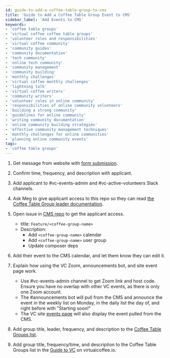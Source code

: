 ```yaml
---
id: guide-to-add-a-coffee-table-group-to-cms
title: 'Guide to Add a Coffee Table Group Event to CMS'
sidebar_label: 'Add Events to CMS'
keywords:
- 'coffee table groups'
- 'virtual coffee coffee table groups'
- 'volunteer roles and responsibilities'
- 'virtual coffee community'
- 'community guides'
- 'community documentation'
- 'tech community'
- 'online tech community'
- 'community management'
- 'community building'
- 'monthly challenges'
- 'virtual coffee monthly challenges'
- 'lightning talk'
- 'virtual coffee writers'
- 'community writers'
- 'volunteer roles in online community'
- 'responsibilities of online community volunteers'
- 'building a strong community'
- 'guidelines for online community'
- 'writing community documentation'
- 'online community building strategies'
- 'effective community management techniques'
- 'monthly challenges for online communities'
- 'planning online community events'
tags:
- 'coffee table groups'
---
```


1. Get message from website with [form submission](https://virtualcoffee.io/start-coffee-table-group).
2. Confirm time, frequency, and description with applicant.
3. Add applicant to #vc-events-admin and #vc-active-volunteers Slack channels.
4. Ask Meg to give applicant access to this repo so they can read [the Coffee Table Group leader documentation](guide-to-leading-a-coffee-table-group.md).
5. Open issue in [CMS repo](https://github.com/Virtual-Coffee/cms.virtualcoffee) to get the applicant access.

   - title: `Feature/<coffee-group-name>`
   - Description:
     - Add `<coffee-group-name>` calendar
     - Add `<coffee-group-name>` user group
     - Update composer deps

6. Add their event to the CMS calendar, and let them know they can edit it.
7. Explain how using the VC Zoom, announcements bot, and site event page work.

   - Use #vc-events-admin channel to get Zoom link and host code. Ensure you have no overlap with other VC events, as there is only one Zoom account.
   - The #announcements bot will pull from the CMS and announce the event in the weekly list on Monday, in the daily list the day of, and right before with "Starting soon!"
   - The VC site [events page](https://virtualcoffee.io/events) will also display the event pulled from the CMS.

8. Add group title, leader, frequency, and description to the [Coffee Table Groups list](../coffee-table-groups-list.md).
9. Add group title, frequency/time, and description to the Coffee Table Groups list in the [Guide to VC](https://github.com/Virtual-Coffee/virtualcoffee.io/blob/main/app/routes/__frontend/resources/virtual-coffee/guide-to-vc.mdx) on virtualcoffee.io.
